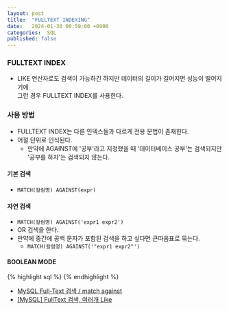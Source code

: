 ```yaml
---
layout: post
title:  "FULLTEXT INDEXING"
date:   2024-01-30 00:59:00 +0900
categories:  SQL
published: false
---
```


### FULLTEXT INDEX

- LIKE 연산자로도 검색이 가능하긴 하지만 데이터의 길이가 길어지면 성능이 떨어지기에  
그런 경우 FULLTEXT INDEX를 사용한다.

### 사용 방법

- FULLTEXT INDEX는 다른 인덱스들과 다르게 전용 문법이 존재한다.
- 어절 단위로 인식된다.
    - 만약에 AGAINST에 '공부'라고 지정했을 때 '데이터베이스 공부'는 검색되지만 '공부를 하자'는 검색되지 않는다.

#### 기본 검색

- `MATCH(칼럼명) AGAINST(expr)`

#### 자연 검색

- `MATCH(칼럼명) AGAINST('expr1 expr2')`
- OR 검색을 한다.
- 만약에 중간에 공백 문자가 포함된 검색을 하고 싶다면 큰따옴표로 묶는다.
    - `MATCH(칼럼명) AGAINST('"expr1 expr2"')`

#### BOOLEAN MODE

{% highlight sql %}
{% endhighlight %}

- [MySQL Full-Text 검색 / match against](https://dogcowking.tistory.com/78)
- [[MySQL] FullText 검색, 여러개 Like](https://bogyum-uncle.tistory.com/182)